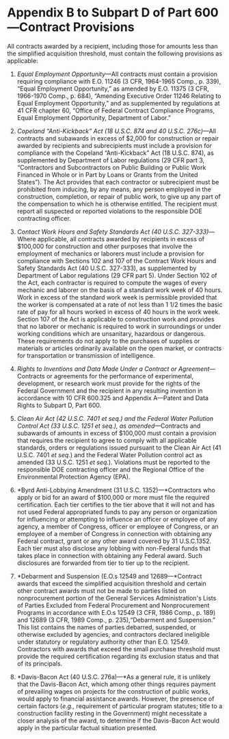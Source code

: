 # Appendix B to Subpart D of Part 600—Contract Provisions


All contracts awarded by a recipient, including those for amounts less than the simplified acquisition threshold, must contain the following provisions as applicable:


1. *Equal Employment Opportunity*—All contracts must contain a provision requiring compliance with E.O. 11246 (3 CFR, 1964-1965 Comp., p. 339), “Equal Employment Opportunity,” as amended by E.O. 11375 (3 CFR, 1966-1970 Comp., p. 684), “Amending Executive Order 11246 Relating to Equal Employment Opportunity,” and as supplemented by regulations at 41 CFR chapter 60, “Office of Federal Contract Compliance Programs, Equal Employment Opportunity, Department of Labor.”


2. *Copeland “Anti-Kickback” Act (18 U.S.C. 874 and 40 U.S.C. 276c)*—All contracts and subawards in excess of $2,000 for construction or repair awarded by recipients and subrecipients must include a provision for compliance with the Copeland “Anti-Kickback” Act (18 U.S.C. 874), as supplemented by Department of Labor regulations (29 CFR part 3, “Contractors and Subcontractors on Public Building or Public Work Financed in Whole or in Part by Loans or Grants from the United States”). The Act provides that each contractor or subrecipient must be prohibited from inducing, by any means, any person employed in the construction, completion, or repair of public work, to give up any part of the compensation to which he is otherwise entitled. The recipient must report all suspected or reported violations to the responsible DOE contracting officer.


3. *Contact Work Hours and Safety Standards Act (40 U.S.C. 327-333)*—Where applicable, all contracts awarded by recipients in excess of $100,000 for construction and other purposes that involve the employment of mechanics or laborers must include a provision for compliance with Sections 102 and 107 of the Contract Work Hours and Safety Standards Act (40 U.S.C. 327-333), as supplemented by Department of Labor regulations (29 CFR part 5). Under Section 102 of the Act, each contractor is required to compute the wages of every mechanic and laborer on the basis of a standard work week of 40 hours. Work in excess of the standard work week is permissible provided that the worker is compensated at a rate of not less than 1
1/2 times the basic rate of pay for all hours worked in excess of 40 hours in the work week. Section 107 of the Act is applicable to construction work and provides that no laborer or mechanic is required to work in surroundings or under working conditions which are unsanitary, hazardous or dangerous. These requirements do not apply to the purchases of supplies or materials or articles ordinarily available on the open market, or contracts for transportation or transmission of intelligence.


4. *Rights to Inventions and Data Made Under a Contract or Agreement*—Contracts or agreements for the performance of experimental, development, or research work must provide for the rights of the Federal Government and the recipient in any resulting invention in accordance with 10 CFR 600.325 and Appendix A—Patent and Data Rights to Subpart D, Part 600.


5. *Clean Air Act (42 U.S.C. 7401 et seq.) and the Federal Water Pollution Control Act (33 U.S.C. 1251 et seq.), as amended*—Contracts and subawards of amounts in excess of $100,000 must contain a provision that requires the recipient to agree to comply with all applicable standards, orders or regulations issued pursuant to the Clean Air Act (41 U.S.C. 7401 *et seq.*) and the Federal Water Pollution control act as amended (33 U.S.C. 1251 *et seq.*). Violations must be reported to the responsible DOE contracting officer and the Regional Office of the Environmental Protection Agency (EPA).


6. *Byrd Anti-Lobbying Amendment (31 U.S.C. 1352)—*Contractors who apply or bid for an award of $100,000 or more must file the required certification. Each tier certifies to the tier above that it will not and has not used Federal appropriated funds to pay any person or organization for influencing or attempting to influence an officer or employee of any agency, a member of Congress, officer or employee of Congress, or an employee of a member of Congress in connection with obtaining any Federal contract, grant or any other award covered by 31 U.S.C.1352. Each tier must also disclose any lobbing with non-Federal funds that takes place in connection with obtaining any Federal award. Such disclosures are forwarded from tier to tier up to the recipient.


7. *Debarment and Suspension (E.O.s 12549 and 12689—*Contract awards that exceed the simplified acquisition threshold and certain other contract awards must not be made to parties listed on nonprocurement portion of the General Services Administration's Lists of Parties Excluded from Federal Procurement and Nonprocurement Programs in accordance with E.O.s 12549 (3 CFR, 1986 Comp., p. 189) and 12689 (3 CFR, 1989 Comp., p. 235),“Debarment and Suspension.” This list contains the names of parties debarred, suspended, or otherwise excluded by agencies, and contractors declared ineligible under statutory or regulatory authority other than E.O. 12549. Contractors with awards that exceed the small purchase threshold must provide the required certification regarding its exclusion status and that of its principals.


8. *Davis-Bacon Act (40 U.S.C. 276a)—*As a general rule, it is unlikely that the Davis-Bacon Act, which among other things requires payment of prevailing wages on projects for the construction of public works, would apply to financial assistance awards. However, the presence of certain factors (*e.g.,* requirement of particular program statutes; title to a construction facility resting in the Government) might necessitate a closer analysis of the award, to determine if the Davis-Bacon Act would apply in the particular factual situation presented.




